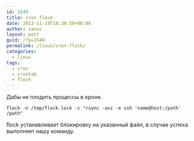 ```yaml
---
id: 1549
title: cron flock
date: 2013-11-19T18:39:58+00:00
author: vanoc
layout: post
guid: /?p=1549
permalink: /linux/cron-flock/
categories:
  - linux
tags:
  - cron
  - crontab
  - flock
---
```

Дабы не плодить процессы в кроне. 

`flock -n /tmp/flock.lock -c "rsync -avz -e ssh 'name@host:/path' /path"`

flock устанавливает блокировку на указанный файл, в случае успеха выполняет нашу команду.